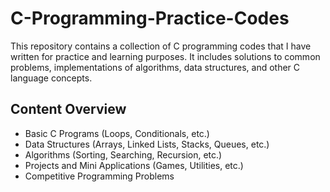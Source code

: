 # C-Programming-Practice-Codes
This repository contains a collection of C programming codes that I have written for practice and learning purposes. It includes solutions to common problems, implementations of algorithms, data structures, and other C language concepts.

## Content Overview
- Basic C Programs (Loops, Conditionals, etc.)
- Data Structures (Arrays, Linked Lists, Stacks, Queues, etc.)
- Algorithms (Sorting, Searching, Recursion, etc.)
- Projects and Mini Applications (Games, Utilities, etc.)
- Competitive Programming Problems
